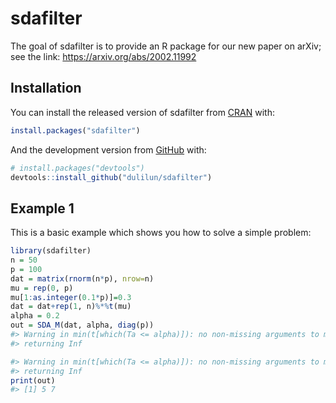 
<!-- README.md is generated from README.Rmd. Please edit that file -->

# sdafilter

<!-- badges: start -->

<!-- badges: end -->

The goal of sdafilter is to provide an R package for our new paper on
arXiv; see the link: <https://arxiv.org/abs/2002.11992>

## Installation

You can install the released version of sdafilter from
[CRAN](https://CRAN.R-project.org) with:

``` r
install.packages("sdafilter")
```

And the development version from [GitHub](https://github.com/) with:

``` r
# install.packages("devtools")
devtools::install_github("dulilun/sdafilter")
```

## Example 1

This is a basic example which shows you how to solve a simple problem:

``` r
library(sdafilter)
n = 50
p = 100
dat = matrix(rnorm(n*p), nrow=n)
mu = rep(0, p)
mu[1:as.integer(0.1*p)]=0.3
dat = dat+rep(1, n)%*%t(mu)
alpha = 0.2
out = SDA_M(dat, alpha, diag(p))
#> Warning in min(t[which(Ta <= alpha)]): no non-missing arguments to min;
#> returning Inf

#> Warning in min(t[which(Ta <= alpha)]): no non-missing arguments to min;
#> returning Inf
print(out)
#> [1] 5 7
```
